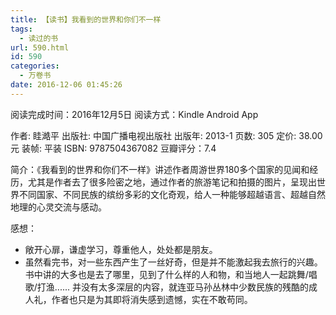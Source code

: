 ```yaml
---
title: 【读书】我看到的世界和你们不一样
tags:
  - 读过的书
url: 590.html
id: 590
categories:
  - 万卷书
date: 2016-12-06 01:45:26
---
```


阅读完成时间：2016年12月5日
阅读方式：Kindle Android App

作者: 眭澔平
出版社: 中国广播电视出版社
出版年: 2013-1
页数: 305
定价: 38.00元
装帧: 平装
ISBN: 9787504367082
豆瓣评分：7.4

简介：《我看到的世界和你们不一样》讲述作者周游世界180多个国家的见闻和经历，尤其是作者去了很多险密之地，通过作者的旅游笔记和拍摄的图片，呈现出世界不同国家、不同民族的缤纷多彩的文化奇观，给人一种能够超越语言、超越自然地理的心灵交流与感动。

感想：
*   敞开心扉，谦虚学习，尊重他人，处处都是朋友。
*   虽然看完书，对一些东西产生了一丝好奇，但是并不能激起我去旅行的兴趣。书中讲的大多也是去了哪里，见到了什么样的人和物，和当地人一起跳舞/唱歌/打渔...... 并没有太多深层的内容，就连亚马孙丛林中少数民族的残酷的成人礼，作者也只是为其即将消失感到遗憾，实在不敢苟同。